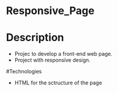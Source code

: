 <h1> Responsive_Page </h1>

# Description
- Projec to develop a front-end web page.
- Project with responsive design.

#Technologies
- HTML for the sctructure of the page
